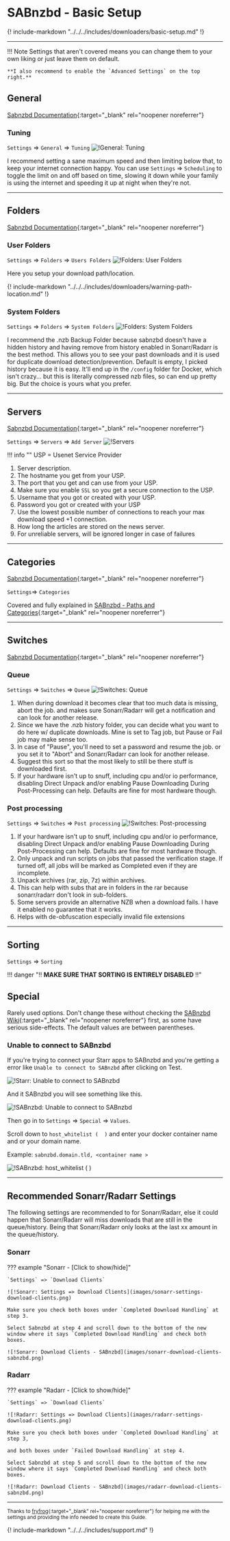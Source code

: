 # SABnzbd - Basic Setup

{! include-markdown "../../../includes/downloaders/basic-setup.md" !}
<!-- --8<-- "includes/downloaders/basic-setup.md" -->

------

!!! Note
    Settings that aren't covered means you can change them to your own liking or just leave them on default.

    **I also recommend to enable the `Advanced Settings` on the top right.**

## General

[Sabnzbd Documentation](https://sabnzbd.org/wiki/configuration/4.0/general){:target="_blank" rel="noopener noreferrer"}

### Tuning

`Settings` => `General` => `Tuning`
![!General: Tuning](images/sabnzbd-general-tuning.png)

I recommend setting a sane maximum speed and then limiting below that, to keep your internet connection happy. You can use `Settings` => `Scheduling` to toggle the limit on and off based on time, slowing it down while your family is using the internet and speeding it up at night when they're not.

------

## Folders

[Sabnzbd Documentation](https://sabnzbd.org/wiki/configuration/4.0/folders){:target="_blank" rel="noopener noreferrer"}

### User Folders

`Settings` => `Folders` => `Users Folders`
![!Folders: User Folders](images/sabnzbd-folders.png)

Here you setup your download path/location.

{! include-markdown "../../../includes/downloaders/warning-path-location.md" !}
<!-- --8<-- "includes/downloaders/warning-path-location.md" -->

### System Folders

`Settings` => `Folders` => `System Folders`
![!Folders: System Folders](images/sabnzbd-folders-system-folders.png)

I recommend the .nzb Backup Folder because sabnzbd doesn't have a hidden history and having remove from history enabled in Sonarr/Radarr is the best method. This allows you to see your past downloads and it is used for duplicate download detection/prevention. Default is empty, I picked history because it is easy. It'll end up in the `/config` folder for Docker, which isn't crazy... but this is literally compressed nzb files, so can end up pretty big. But the choice is yours what you prefer.

------

## Servers

[Sabnzbd Documentation](https://sabnzbd.org/wiki/configuration/4.0/servers){:target="_blank" rel="noopener noreferrer"}

`Settings` => `Servers` => `Add Server`
![!Servers](images/sabnzbd-servers.png)

!!! info ""
    USP = Usenet Service Provider

1. Server description.
1. The hostname you get from your USP.
1. The port that you get and can use from your USP.
1. Make sure you enable `SSL` so you get a secure connection to the USP.
1. Username that you got or created with your USP.
1. Password you got or created with your USP
1. Use the lowest possible number of connections to reach your max download speed +1 connection.
1. How long the articles are stored on the news server.
1. For unreliable servers, will be ignored longer in case of failures

------

## Categories

[Sabnzbd Documentation](https://sabnzbd.org/wiki/configuration/4.0/categories){:target="_blank" rel="noopener noreferrer"}

`Settings`=> `Categories`

Covered and fully explained in [SABnzbd - Paths and Categories](/Downloaders/SABnzbd/Paths-and-Categories/){:target="_blank" rel="noopener noreferrer"}

------

## Switches

[Sabnzbd Documentation](https://sabnzbd.org/wiki/configuration/4.0/switches){:target="_blank" rel="noopener noreferrer"}

### Queue

`Settings` => `Switches` => `Queue`
![!Switches: Queue](images/sabnzbd-switches-queue.png)

1. When during download it becomes clear that too much data is missing, abort the job. and makes sure Sonarr/Radarr will get a notification and can look for another release.
1. Since we have the .nzb history folder, you can decide what you want to do here w/ duplicate downloads. Mine is set to Tag job, but Pause or Fail job may make sense too.
1. In case of "Pause", you'll need to set a password and resume the job. or you set it to "Abort" and Sonarr/Radarr can look for another release.
1. Suggest this sort so that the most likely to still be there stuff is downloaded first.
1. If your hardware isn't up to snuff, including cpu and/or io performance, disabling Direct Unpack and/or enabling Pause Downloading During Post-Processing can help. Defaults are fine for most hardware though.

### Post processing

`Settings` => `Switches` => `Post processing`
![!Switches: Post-processing](images/sabnzbd-switches-post-processing.png)

1. If your hardware isn't up to snuff, including cpu and/or io performance, disabling Direct Unpack and/or enabling Pause Downloading During Post-Processing can help. Defaults are fine for most hardware though.
1. Only unpack and run scripts on jobs that passed the verification stage. If turned off, all jobs will be marked as Completed even if they are incomplete.
1. Unpack archives (rar, zip, 7z) within archives.
1. This can help with subs that are in folders in the rar because sonarr/radarr don't look in sub-folders.
1. Some servers provide an alternative NZB when a download fails. I have it enabled no guarantee that it works.
1. Helps with de-obfuscation especially invalid file extensions

------

## Sorting

`Settings` => `Sorting`

!!! danger ":bangbang: **MAKE SURE THAT SORTING IS ENTIRELY DISABLED** :bangbang:"

## Special

Rarely used options.
Don't change these without checking the [SABnzbd Wiki](https://sabnzbd.org/wiki/configuration/4.0/special){:target="_blank" rel="noopener noreferrer"} first, as some have serious side-effects.
The default values are between parentheses.

### Unable to connect to SABnzbd

If you're trying to connect your Starr apps to SABnzbd and you're getting a error like `Unable to connect to SABnzbd` after clicking on Test.

![!Starr: Unable to connect to SABnzbd](images/starr-unable-to-connect-to-sabnzbd.png)

And it SABnzbd you will see something like this.

![!SABnzbd: Unable to connect to SABnzbd](images/sabnzbd-unable-to-connect-to-sabnzbd.png)

Then go in to `Settings` => `Special` => `Values`.

Scroll down to `host_whitelist (  )` and enter your docker container name and or your domain name.

Example: `sabnzbd.domain.tld, <container name >`

![!SABnzbd: host_whitelist (  )](images/sabnzbd-special-host-whitelist.png)

------

## Recommended Sonarr/Radarr Settings

The following settings are recommended to for Sonarr/Radarr, else it could happen that Sonarr/Radarr will miss downloads that are still in the queue/history.
Being that Sonarr/Radarr only looks at the last xx amount in the queue/history.

### Sonarr

??? example "Sonarr - [Click to show/hide]"

    `Settings` => `Download Clients`

    ![!Sonarr: Settings => Download Clients](images/sonarr-settings-download-clients.png)

    Make sure you check both boxes under `Completed Download Handling` at step 3.

    Select Sabnzbd at step 4 and scroll down to the bottom of the new window where it says `Completed Download Handling` and check both boxes.

    ![!Sonarr: Download Clients - SABnzbd](images/sonarr-download-clients-sabnzbd.png)

### Radarr

??? example "Radarr - [Click to show/hide]"

    `Settings` => `Download Clients`

    ![!Radarr: Settings => Download Clients](images/radarr-settings-download-clients.png)

    Make sure you check both boxes under `Completed Download Handling` at step 3,

    and both boxes under `Failed Download Handling` at step 4.

    Select Sabnzbd at step 5 and scroll down to the bottom of the new window where it says `Completed Download Handling` and check both boxes.

    ![!Radarr: Download Clients - SABnzbd](images/radarr-download-clients-sabnzbd.png)

------

<sub>Thanks to [fryfrog](https://github.com/fryfrog){:target="_blank" rel="noopener noreferrer"} for helping me with the settings and providing the info needed to create this Guide.</sub>

{! include-markdown "../../../includes/support.md" !}
<!-- --8<-- "includes/support.md" -->
